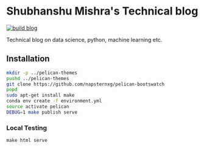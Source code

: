 # Shubhanshu Mishra's Technical blog

[![build blog](https://github.com/napsternxg/blog/actions/workflows/github_actions.yml/badge.svg?branch=master)](https://github.com/napsternxg/blog/actions/workflows/github_actions.yml)

Technical blog on data science, python, machine learning etc.


## Installation

```bash
mkdir -p ../pelican-themes
pushd ../pelican-themes
git clone https://github.com/napsternxg/pelican-bootswatch
popd
sudo apt-get install make
conda env create -f environment.yml
source activate pelican
DEBUG=1 make publish serve
```

### Local Testing

```
make html serve
```
